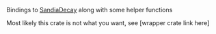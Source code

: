 Bindings to [SandiaDecay] along with some helper functions

Most likely this crate is not what you want, see \[wrapper crate link here\]

[SandiaDecay]: <https://github.com/sandialabs/SandiaDecay>
